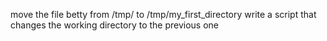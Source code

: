 move the file betty from /tmp/ to /tmp/my_first_directory
write a script that changes the working directory to the previous one
